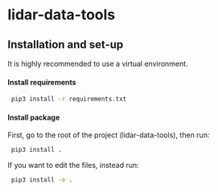 # lidar-data-tools

## Installation and set-up

It is highly recommended to use a virtual environment. 

#### Install requirements

```sh
 pip3 install -r requirements.txt
```

#### Install package 

First, go to the root of the project (lidar-data-tools), then run:


```sh
 pip3 install . 
```

If you want to edit the files, instead run:

```sh
 pip3 install -e . 
```